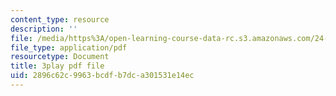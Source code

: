 ```yaml
---
content_type: resource
description: ''
file: /media/https%3A/open-learning-course-data-rc.s3.amazonaws.com/24-912-black-matters-introduction-to-black-studies-spring-2017/2896c62c9963bcdfb7dca301531e14ec_5iD590uppi8.pdf
file_type: application/pdf
resourcetype: Document
title: 3play pdf file
uid: 2896c62c-9963-bcdf-b7dc-a301531e14ec
---
```

